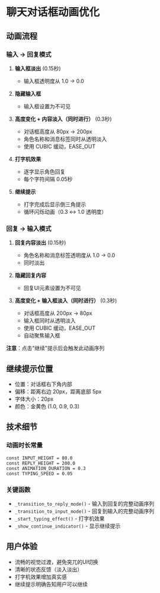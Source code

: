 # 聊天对话框动画优化

## 动画流程

### 输入 → 回复模式

1. **输入框淡出** (0.15秒)
   - 输入框透明度从 1.0 → 0.0

2. **隐藏输入框**
   - 输入框设置为不可见

3. **高度变化 + 内容淡入（同时进行）** (0.3秒)
   - 对话框高度从 80px → 200px
   - 角色名称和消息标签同时从透明淡入
   - 使用 CUBIC 缓动，EASE_OUT

4. **打字机效果**
   - 逐字显示角色回复
   - 每个字符间隔 0.05秒

5. **继续提示**
   - 打字完成后显示倒三角提示
   - 循环闪烁动画（0.3 ↔ 1.0 透明度）

### 回复 → 输入模式

1. **回复内容淡出** (0.15秒)
   - 角色名称和消息标签透明度从 1.0 → 0.0
   - 同时淡出

2. **隐藏回复内容**
   - 回复UI元素设置为不可见

3. **高度变化 + 输入框淡入（同时进行）** (0.3秒)
   - 对话框高度从 200px → 80px
   - 输入框同时从透明淡入
   - 使用 CUBIC 缓动，EASE_OUT
   - 自动聚焦输入框

**注意**：点击"继续"提示后会触发此动画序列

## 继续提示位置

- 位置：对话框右下角内部
- 偏移：距离右边 20px，距离底部 5px
- 字体大小：20px
- 颜色：金黄色 (1.0, 0.9, 0.3)

## 技术细节

### 动画时长常量

```gdscript
const INPUT_HEIGHT = 80.0
const REPLY_HEIGHT = 200.0
const ANIMATION_DURATION = 0.3
const TYPING_SPEED = 0.05
```

### 关键函数

- `_transition_to_reply_mode()` - 输入到回复的完整动画序列
- `_transition_to_input_mode()` - 回复到输入的完整动画序列
- `_start_typing_effect()` - 打字机效果
- `_show_continue_indicator()` - 显示继续提示

## 用户体验

- 流畅的视觉过渡，避免突兀的UI切换
- 清晰的状态反馈（淡入淡出）
- 打字机效果增加真实感
- 继续提示明确告知用户可以继续
